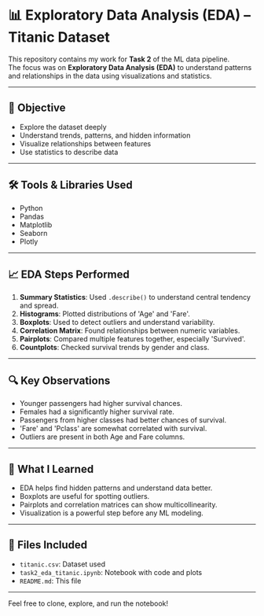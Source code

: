 # 📊 Exploratory Data Analysis (EDA) – Titanic Dataset

This repository contains my work for **Task 2** of the ML data pipeline.  
The focus was on **Exploratory Data Analysis (EDA)** to understand patterns and relationships in the data using visualizations and statistics.

---

## 📌 Objective

- Explore the dataset deeply
- Understand trends, patterns, and hidden information
- Visualize relationships between features
- Use statistics to describe data

---

## 🛠 Tools & Libraries Used

- Python
- Pandas
- Matplotlib
- Seaborn
- Plotly

---

## 📈 EDA Steps Performed

1. **Summary Statistics**: Used `.describe()` to understand central tendency and spread.
2. **Histograms**: Plotted distributions of 'Age' and 'Fare'.
3. **Boxplots**: Used to detect outliers and understand variability.
4. **Correlation Matrix**: Found relationships between numeric variables.
5. **Pairplots**: Compared multiple features together, especially 'Survived'.
6. **Countplots**: Checked survival trends by gender and class.

---

## 🔍 Key Observations

- Younger passengers had higher survival chances.
- Females had a significantly higher survival rate.
- Passengers from higher classes had better chances of survival.
- 'Fare' and 'Pclass' are somewhat correlated with survival.
- Outliers are present in both Age and Fare columns.

---

## 🧠 What I Learned

- EDA helps find hidden patterns and understand data better.
- Boxplots are useful for spotting outliers.
- Pairplots and correlation matrices can show multicollinearity.
- Visualization is a powerful step before any ML modeling.

---

## 📁 Files Included

- `titanic.csv`: Dataset used
- `task2_eda_titanic.ipynb`: Notebook with code and plots
- `README.md`: This file

---

Feel free to clone, explore, and run the notebook!
